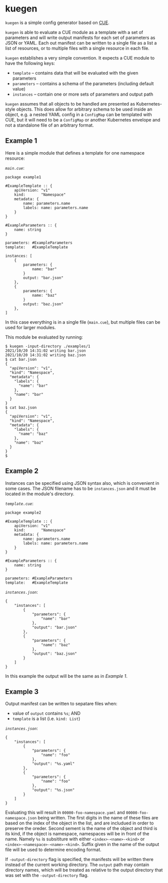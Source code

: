 # kuegen

`kuegen` is a simple config generator based on [CUE](https://cuelang.org).

`kuegen` is able to evaluate a CUE module as a template with a set of parameters
and will write output manifests for each set of parameters as JSON or YAML.
Each out manifest can be written to a single file as a list a list of resources,
or to multiple files with a single resource in each file.

`kuegen` establishes a very simple convention. It expects a CUE module to have
the following keys:

- `template` – contains data that will be evaluated with the given parameters
- `parameters` – contains a schema of the parameters (including default value)
- `instances` – contain one or more sets of parameters and output path

`kuegen` assumes that all objects to be handled are presented as Kubernetes-style
objects. This does allow for arbitrary schema to be used inside an object, e.g.
a nested YAML config in a `ConfigMap` can be templated with CUE, but it will need
to be a `ConfigMap` or another Kubernetes envelope and not a standalone file of
an arbitrary format.

## Example 1

Here is a simple module that defines a template for one namespace resource:

_`main.cue`_:
```
package example1

#ExampleTemplate :: {
	apiVersion: "v1"
	kind:       "Namespace"
	metadata: {
		name: parameters.name
		labels: name: parameters.name
	}
}

#ExampleParameters :: {
	name: string
}

parameters: #ExampleParameters
template:   #ExampleTemplate

instances: [
	{
		parameters: {
			name: "bar"
		}
		output: "bar.json"
	},
	{
		parameters: {
			name: "baz"
		}
		output: "baz.json"
	},
]
```

In this case everything is in a single file (`main.cue`), but multiple files can be
used for larger modules.

This module be evaluated by running:

```
$ kuegen -input-directory ./examples/1
2021/10/20 14:31:02 writing bar.json
2021/10/20 14:31:02 writing baz.json
$ cat bar.json
{
  "apiVersion": "v1",
  "kind": "Namespace",
  "metadata": {
    "labels": {
      "name": "bar"
    },
    "name": "bar"
  }
}
$ cat baz.json
{
  "apiVersion": "v1",
  "kind": "Namespace",
  "metadata": {
    "labels": {
      "name": "baz"
    },
    "name": "baz"
  }
}
$
```

## Example 2

Instances can be specified using JSON syntax also, which is convenient in some cases.
The JSON filename has to be `instances.json` and it must be located in the module's directory.

_`template.cue`_:
```
package example2

#ExampleTemplate :: {
	apiVersion: "v1"
	kind:       "Namespace"
	metadata: {
		name: parameters.name
		labels: name: parameters.name
	}
}

#ExampleParameters :: {
	name: string
}

parameters: #ExampleParameters
template:   #ExampleTemplate
```

_`instances.json`_:

```
{
    "instances": [
        {
            "parameters": {
                "name": "bar"
            },
            "output": "bar.json"
        },
        {
            "parameters": {
                "name": "baz"
            },
            "output": "baz.json"
        }
    ]
}
```

In this example the output will be the same as in _Example 1_.

## Example 3

Output manifest can be written to sepatare files when:
- value of `output` contains `%s`; AND
- `template` is a list (i.e. `kind: List`)

_`instances.json`_:
```
{
    "instances": [
        {
            "parameters": {
                "name": "foo"
            },
            "output": "%s.yaml"
        },
        {
            "parameters": {
                "name": "foo"
            },
            "output": "%s.json"
        }
    ]
}
```

Evaluating this will result in `00000-foo-namespace.yaml` and `00000-foo-namespace.json` being written.
The first digits in the name of these files are based on the index of the object in the list, and are
includued in order to preserve the oreder. Second sement is the name of the object and third is its kind,
if the object is namespace, namespaces will be in front of the name.
Namely `%s` is subsititure with either `<index>-<name>-<kind>` or `<index>-<namespace>-<name>-<kind>`.
Suffix given in the name of the output file will be used to determine encoding format.

If `-output-directory` flag is specified, the manifests will be written there instead of the current working
directory. The `output` path may contain directory names, which will be treated as relative to the output
directory that was set with the `-output-directory` flag.
